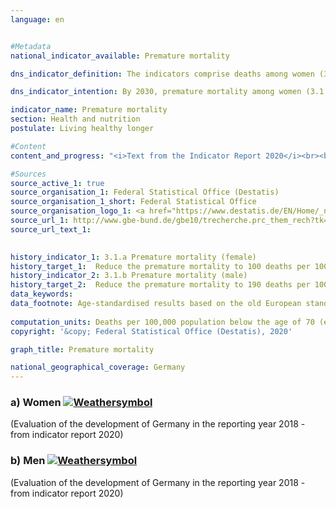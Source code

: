 ```yaml
---
language: en    


#Metadata    
national_indicator_available: Premature mortality    

dns_indicator_definition: The indicators comprise deaths among women (3.1 a) and men (3.1 b) in the population below 70 years of age with reference to 100,000 inhabitants of the “old” standardised European population below 70 years (excluding those less than 1 year old).    

dns_indicator_intention: By 2030, premature mortality among women (3.1.a) should not exceed 100, and for men (3.1.b), it should not exceed 190 deaths per 100,000 inhabitants.    

indicator_name: Premature mortality    
section: Health and nutrition    
postulate: Living healthy longer    

#Content    
content_and_progress: "<i>Text from the Indicator Report 2020</i><br><br>The data sources of the indicators are the causes of death statistics and the population statistics produced by the Federal Statistical Office. As part of the causes of death statistics, all official cause of death certificates are recorded and evaluated. The population statistics specify the current population based on the results of the most recent census. The data refer to the “old” standardised European population of 1976. Those under 1 year of age and consequently the infant mortality rate are excluded from the assessment. The indicator is also part of the Federal Health Monitoring information system.<br><br><br><br>Premature mortality steadily decreased between 1991 and 2015, both for women (– 36%) and for men (– 42%). As a result of this decrease, the gender difference in premature mortality declined, too. In 2015, for example, 153 women and 288 men per 100,000 inhabitants died before they reached the age of 70. If this trend continues unchanged as seen in recent years, the gender-specific targets for 2030 will not be achieved.<br><br><br><br>In accordance with the steady decrease in premature mortality, the trend for life expectancy in Germany continued developing in a positive direction. 70-year-old women today can expect, statistically, to live another 16.9 years and 70-year-old men another 14.2 years.<br><br><br><br>Between 2014 and 2016, the average life expectancy was 83.2 years for new-born girls and 78.3 years for boys, which was 0.5 years higher for girls and 0.6 years for boys than the average for the years 2009 to 2011. Differences in life expectancy between the western Länder and the eastern Länder (each excluding Berlin) are to be seen only among new-born boys. In this case, the difference is 1.3 years.<br><br><br><br>The largest share of all causes of premature mortality in 2015 was malignant neoplasms (37.8&nbsp;%), followed by cardiovascular diseases (21.4&nbsp;%). Deaths due to external causes (such as accidents, poisoning, suicide) accounted for as much as 8.8&nbsp;%. Diseases of the digestive and respiratory tracts contributed 6.9&nbsp;% and 5.5&nbsp;%, respectively, to the causes of death. Since 1991, the shares of malignant neoplasms and diseases of the respiratory tract among all causes of death have increased (by 13.8&nbsp;% and 36.7&nbsp;%, respectively). In contrast, causes such as cardiovascular diseases (– 31.2&nbsp;%), external causes (– 20.2&nbsp;%) and diseases of the digestive tract (– 9.9&nbsp;%) have declined.<br><br><br><br>Besides factors such as health behaviour (see also indicators 3.1.c, d Smoking rate among adolescents and adults or 3.1.e and 3.1.f Obesity rate among adolescents and adults), medical care also plays an important role in the mortality rate. Expenditure on health care rose to 357 billion euros in 2016 – corresponding to an increase of 12 billion euros, or 3.8&nbsp;%, compared with 2015. This level of spending represented 11.3&nbsp;% of the gross domestic product or 4,330 euros per capita (2015: 4,205 euros)."    

#Sources    
source_active_1: true
source_organisation_1: Federal Statistical Office (Destatis)
source_organisation_1_short: Federal Statistical Office
source_organisation_logo_1: <a href="https://www.destatis.de/EN/Home/_node.html"><img src="https://g205sdgs.github.io/sdg-indicators/public/logosEn/destatis.png" alt=" Federal Statistical Office" title="Click here to visit the homepage of the organization" /></a>
source_url_1: http://www.gbe-bund.de/gbe10/trecherche.prc_them_rech?tk=3600&tk2=3800&p_uid=gast&p_aid=29536649&p_sprache=D&cnt_ut=7&ut=3900                        
source_url_text_1:                         
    

history_indicator_1: 3.1.a Premature mortality (female)                    
history_target_1:  Reduce the premature mortality to 100 deaths per 100,000 female inhabitants by 2030
history_indicator_2: 3.1.b Premature mortality (male)                    
history_target_2:  Reduce the premature mortality to 190 deaths per 100,000 male inhabitants by 2030    
data_keywords:    
data_footnote: Age-standardised results based on the old European standard population    
    
computation_units: Deaths per 100,000 population below the age of 70 (excluding those under 1 year of age)    
copyright: '&copy; Federal Statistical Office (Destatis), 2020'    

graph_title: Premature mortality    

national_geographical_coverage: Germany    
---    
```

<div>
  <div class="my-header">
    <h3>a) Women
      <a href="https://sustainabledevelopment-deutschland.github.io/en/status/"><img src="https://g205sdgs.github.io/sdg-indicators/public/Wettersymbole/Wolke.png" title="The indicator is moving in the right direction but if the trend continues, the target value will be missed by more than 20&nbsp;% in the target year" alt="Weathersymbol" />
      </a>
    </h3>
  </div>
  <div class="my-header-note">
    <span> (Evaluation of the development of Germany in the reporting year 2018 - from indicator report 2020)</span>
  </div>
</div>
<div>
  <div class="my-header">
    <h3>b) Men
      <a href="https://sustainabledevelopment-deutschland.github.io/en/status/"><img src="https://g205sdgs.github.io/sdg-indicators/public/Wettersymbole/Wolke.png" title="The indicator is moving in the right direction but if the trend continues, the target value will be missed by more than 20&nbsp;% in the target year" alt="Weathersymbol" />
      </a>
    </h3>
  </div>
  <div class="my-header-note">
    <span> (Evaluation of the development of Germany in the reporting year 2018 - from indicator report 2020)</span>
  </div>
</div>